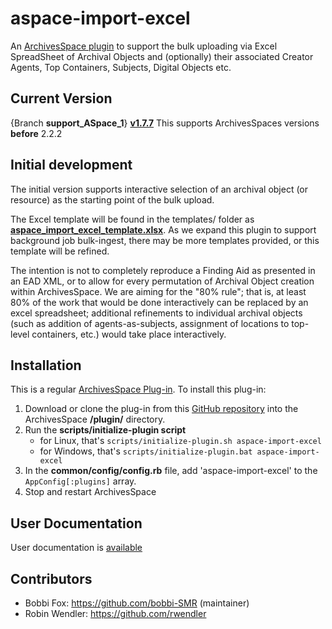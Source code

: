 # aspace-import-excel
An [ArchivesSpace ](http://archivesspace.org/) [plugin](https://github.com/archivesspace/archivesspace/blob/master/plugins/PLUGINS_README.md) to support the bulk uploading via Excel SpreadSheet of Archival Objects and (optionally) their associated Creator Agents, Top Containers, Subjects, Digital Objects etc.

## Current Version
{Branch **support_ASpace_1**} **[v1.7.7](https://github.com/harvard-library/aspace-import-excel/releases/tag/v1.7.7)**  This supports ArchivesSpaces versions **before** 2.2.2

## Initial development

The initial version supports interactive selection of an archival object (or resource) as the starting point of the bulk upload.  


The Excel template will be found in the templates/ folder as [**aspace_import_excel_template.xlsx**](/templates/aspace_import_excel_template.xlsx).  As we expand this plugin to support background job bulk-ingest, there may be more templates provided, or this template will be refined.


The intention is not to completely reproduce a Finding Aid as presented in an EAD XML, or to allow for every permutation of Archival Object creation within ArchivesSpace.  We are aiming for the "80% rule"; that is, at least 80% of the work that would be done interactively can be replaced by an excel spreadsheet; additional refinements to individual archival objects (such as addition of agents-as-subjects, assignment of locations to top-level containers, etc.) would take place interactively.

## <a name="install">Installation</a>

This is a regular  [ArchivesSpace Plug-in](https://github.com/archivesspace/archivesspace/blob/master/plugins/PLUGINS_README.md).
To install this plug-in:  
1. Download or clone the plug-in from this [GitHub repository](https://github.com/archivesspace/archivesspace/blob/master/plugins/PLUGINS_README.md) into the ArchivesSpace **/plugin/** directory.
2. Run the **scripts/initialize-plugin script**
   * for Linux, that's `scripts/initialize-plugin.sh aspace-import-excel`
   * for Windows, that's `scripts/initialize-plugin.bat aspace-import-excel`
3. In the **common/config/config.rb** file, add 'aspace-import-excel' to the `AppConfig[:plugins]` array.
4. Stop and restart ArchivesSpace

## User Documentation

User documentation is [available](user_documentation/USER_DOCUMENTATION.md) 

## Contributors

* Bobbi Fox: https://github.com/bobbi-SMR (maintainer)
* Robin Wendler: https://github.com/rwendler

